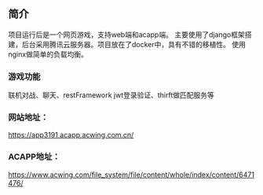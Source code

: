 ## 简介
项目运行后是一个网页游戏，支持web端和acapp端。
主要使用了django框架搭建，后台采用腾讯云服务器。项目放在了docker中，具有不错的移植性。
使用nginx做简单的负载均衡。

### 游戏功能
联机对战、聊天、restFramework jwt登录验证、thirft做匹配服务等

### 网站地址：
https://app3191.acapp.acwing.com.cn/

### ACAPP地址：
https://www.acwing.com/file_system/file/content/whole/index/content/6471476/

